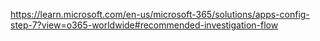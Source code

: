 https://learn.microsoft.com/en-us/microsoft-365/solutions/apps-config-step-7?view=o365-worldwide#recommended-investigation-flow